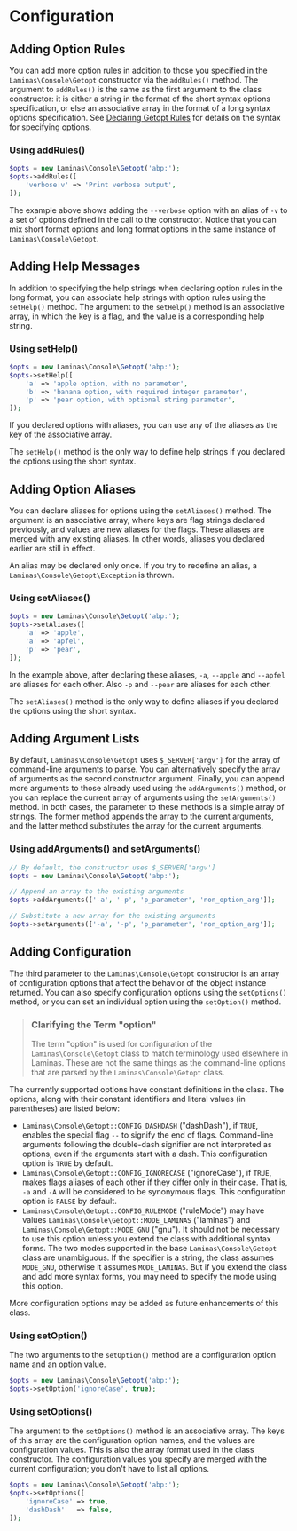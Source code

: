 # Configuration

## Adding Option Rules

You can add more option rules in addition to those you specified in the
`Laminas\Console\Getopt` constructor via the `addRules()` method. The argument to
`addRules()` is the same as the first argument to the class constructor: it is
either a string in the format of the short syntax options specification, or else
an associative array in the format of a long syntax options specification.  See
[Declaring Getopt Rules](rules.md) for details on the syntax for specifying
options.

### Using addRules()

```php
$opts = new Laminas\Console\Getopt('abp:');
$opts->addRules([
    'verbose|v' => 'Print verbose output',
]);
```

The example above shows adding the `--verbose` option with an alias of `-v` to a set of options
defined in the call to the constructor. Notice that you can mix short format options and long format
options in the same instance of `Laminas\Console\Getopt`.

## Adding Help Messages

In addition to specifying the help strings when declaring option rules in the
long format, you can associate help strings with option rules using the
`setHelp()` method. The argument to the `setHelp()` method is an associative
array, in which the key is a flag, and the value is a corresponding help string.

### Using setHelp()

```php
$opts = new Laminas\Console\Getopt('abp:');
$opts->setHelp([
    'a' => 'apple option, with no parameter',
    'b' => 'banana option, with required integer parameter',
    'p' => 'pear option, with optional string parameter',
]);
```

If you declared options with aliases, you can use any of the aliases as the key
of the associative array.

The `setHelp()` method is the only way to define help strings if you declared
the options using the short syntax.

## Adding Option Aliases

You can declare aliases for options using the `setAliases()` method. The
argument is an associative array, where keys are flag strings declared
previously, and values are new aliases for the flags.  These aliases are
merged with any existing aliases. In other words, aliases you declared earlier
are still in effect.

An alias may be declared only once. If you try to redefine an alias, a
`Laminas\Console\Getopt\Exception` is thrown.

### Using setAliases()

```php
$opts = new Laminas\Console\Getopt('abp:');
$opts->setAliases([
    'a' => 'apple',
    'a' => 'apfel',
    'p' => 'pear',
]);
```

In the example above, after declaring these aliases, `-a`, `--apple` and
`--apfel` are aliases for each other. Also `-p` and `--pear` are aliases for
each other.

The `setAliases()` method is the only way to define aliases if you declared the
options using the short syntax.

## Adding Argument Lists

By default, `Laminas\Console\Getopt` uses `$_SERVER['argv']` for the array of
command-line arguments to parse. You can alternatively specify the array of
arguments as the second constructor argument.  Finally, you can append more
arguments to those already used using the `addArguments()` method, or you can
replace the current array of arguments using the `setArguments()` method. In
both cases, the parameter to these methods is a simple array of strings. The
former method appends the array to the current arguments, and the latter method
substitutes the array for the current arguments.

### Using addArguments() and setArguments()

```php
// By default, the constructor uses $_SERVER['argv']
$opts = new Laminas\Console\Getopt('abp:');

// Append an array to the existing arguments
$opts->addArguments(['-a', '-p', 'p_parameter', 'non_option_arg']);

// Substitute a new array for the existing arguments
$opts->setArguments(['-a', '-p', 'p_parameter', 'non_option_arg']);
```

## Adding Configuration

The third parameter to the `Laminas\Console\Getopt` constructor is an array of
configuration options that affect the behavior of the object instance returned.
You can also specify configuration options using the `setOptions()` method, or
you can set an individual option using the `setOption()` method.

> ### Clarifying the Term "option"
>
> The term "option" is used for configuration of the `Laminas\Console\Getopt` class
> to match terminology used elsewhere in Laminas. These are not the same
> things as the command-line options that are parsed by the
> `Laminas\Console\Getopt` class.

The currently supported options have constant definitions in the class. The
options, along with their constant identifiers and literal values (in
parentheses) are listed below:

- `Laminas\Console\Getopt::CONFIG_DASHDASH` ("dashDash"), if `TRUE`, enables the
  special flag `--` to signify the end of flags. Command-line arguments
  following the double-dash signifier are not interpreted as options, even if
  the arguments start with a dash. This configuration option is `TRUE` by
  default.
- `Laminas\Console\Getopt::CONFIG_IGNORECASE` ("ignoreCase"), if `TRUE`, makes
  flags aliases of each other if they differ only in their case. That is, `-a`
  and `-A` will be considered to be synonymous flags. This configuration option
  is `FALSE` by default.
- `Laminas\Console\Getopt::CONFIG_RULEMODE` ("ruleMode") may have values
  `Laminas\Console\Getopt::MODE_LAMINAS` ("laminas") and `Laminas\Console\Getopt::MODE_GNU`
  ("gnu"). It should not be necessary to use this option unless you extend the
  class with additional syntax forms. The two modes supported in the base
  `Laminas\Console\Getopt` class are unambiguous. If the specifier is a string, the
  class assumes `MODE_GNU`, otherwise it assumes `MODE_LAMINAS`. But if you extend
  the class and add more syntax forms, you may need to specify the mode using
  this option.

More configuration options may be added as future enhancements of this class.

### Using setOption()

The two arguments to the `setOption()` method are a configuration option name
and an option value.

```php
$opts = new Laminas\Console\Getopt('abp:');
$opts->setOption('ignoreCase', true);
```

### Using setOptions()

The argument to the `setOptions()` method is an associative array. The keys of
this array are the configuration option names, and the values are configuration
values. This is also the array format used in the class constructor. The
configuration values you specify are merged with the current configuration; you
don't have to list all options.

```php
$opts = new Laminas\Console\Getopt('abp:');
$opts->setOptions([
    'ignoreCase' => true,
    'dashDash'   => false,
]);
```
